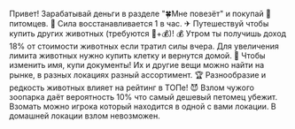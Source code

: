 Привет!
Зарабатывай деньги в разделе "🍀Мне повезёт" и покупай 🐇 питомцев.
💪 Сила восстанавливается 1 в час.
✈ Путешествуй чтобы купить других животных (требуются 💪+💰)!
💰 Утром ты получишь доход 18% от стоимости животных если тратил силы вчера.
Для увеличения лимита животных нужно купить клетку и вернутся домой.
📔 Чтобы изменить имя, купи документы! Их и другие вещи можно найти на рынке, в разных локациях разный ассортимент.
🏆 Разнообразие и редкость животных влияет на рейтинг в ТОПе!
😈 Взлом чужого зоопарка даёт вероятность 10% что самый дешевый петомец убежит. Взомать можно игрока который находится в одной с вами локации. В домашней локации взлом невозможен.
